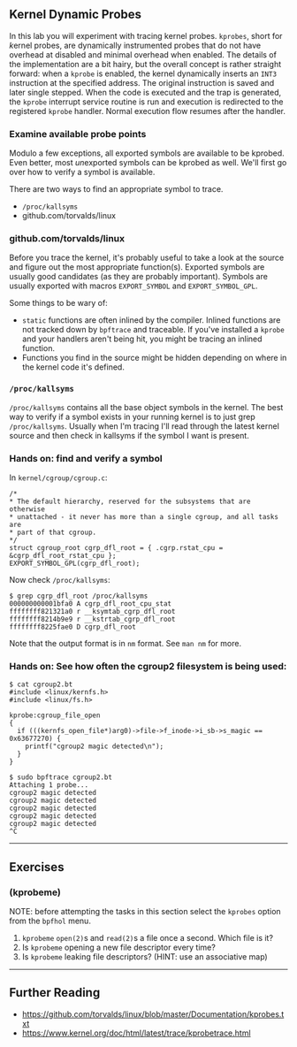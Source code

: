 ## Kernel Dynamic Probes

In this lab you will experiment with tracing kernel probes. `kprobes`, short
for *k*ernel probes, are dynamically instrumented probes that do not have overhead
at disabled and minimal overhead when enabled. The details of the implementation
are a bit hairy, but the overall concept is rather straight forward: when a `kprobe`
is enabled, the kernel dynamically inserts an `INT3` instruction at the specified
address. The original instruction is saved and later single stepped.
When the code is executed and the trap is generated, the `kprobe` interrupt service
routine is run and execution is redirected to the registered `kprobe` handler. Normal
execution flow resumes after the handler.

### Examine available probe points

Modulo a few exceptions, all exported symbols are available to be kprobed. Even better,
most *un*exported symbols can be kprobed as well. We'll first go over how to verify
a symbol is available.

There are two ways to find an appropriate symbol to trace.

* `/proc/kallsyms`
* github.com/torvalds/linux

### github.com/torvalds/linux

Before you trace the kernel, it's probably useful to take a look at the source and
figure out the most appropriate function(s). Exported symbols are usually good
candidates (as they are probably important). Symbols are usually exported with
macros `EXPORT_SYMBOL` and `EXPORT_SYMBOL_GPL`.

Some things to be wary of:
* `static` functions are often inlined by the compiler. Inlined functions are not
  tracked down by `bpftrace` and traceable. If you've installed a `kprobe` and your
  handlers aren't being hit, you might be tracing an inlined function.
* Functions you find in the source might be hidden depending on where in the kernel
  code it's defined.

### `/proc/kallsyms`

`/proc/kallsyms` contains all the base object symbols in the kernel. The best way to
verify if a symbol exists in your running kernel is to just grep `/proc/kallsyms`.
Usually when I'm tracing I'll read through the latest kernel source and then check
in kallsyms if the symbol I want is present.

### Hands on: find and verify a symbol

In `kernel/cgroup/cgroup.c`:

```
/*
* The default hierarchy, reserved for the subsystems that are otherwise
* unattached - it never has more than a single cgroup, and all tasks are
* part of that cgroup.
*/
struct cgroup_root cgrp_dfl_root = { .cgrp.rstat_cpu = &cgrp_dfl_root_rstat_cpu };
EXPORT_SYMBOL_GPL(cgrp_dfl_root);
```

Now check `/proc/kallsyms`:

```
$ grep cgrp_dfl_root /proc/kallsyms
000000000001bfa0 A cgrp_dfl_root_cpu_stat
ffffffff821321a0 r __ksymtab_cgrp_dfl_root
ffffffff8214b9e9 r __kstrtab_cgrp_dfl_root
ffffffff8225fae0 D cgrp_dfl_root
```

Note that the output format is in `nm` format. See `man nm` for more.

### Hands on: See how often the cgroup2 filesystem is being used:

```
$ cat cgroup2.bt
#include <linux/kernfs.h>
#include <linux/fs.h>

kprobe:cgroup_file_open
{
  if (((kernfs_open_file*)arg0)->file->f_inode->i_sb->s_magic == 0x63677270) {
    printf("cgroup2 magic detected\n");
  }
}

$ sudo bpftrace cgroup2.bt
Attaching 1 probe...
cgroup2 magic detected
cgroup2 magic detected
cgroup2 magic detected
cgroup2 magic detected
cgroup2 magic detected
^C

```

---
## Exercises

### (kprobeme)

NOTE: before attempting the tasks in this section select the `kprobes` option from the `bpfhol` menu.

1. `kprobeme` `open(2)`s and `read(2)`s a file once a second. Which file is it?
1. Is `kprobeme` opening a new file descriptor every time?
1. Is `kprobeme` leaking file descriptors? (HINT: use an associative map)

---
## Further Reading

* https://github.com/torvalds/linux/blob/master/Documentation/kprobes.txt
* https://www.kernel.org/doc/html/latest/trace/kprobetrace.html
